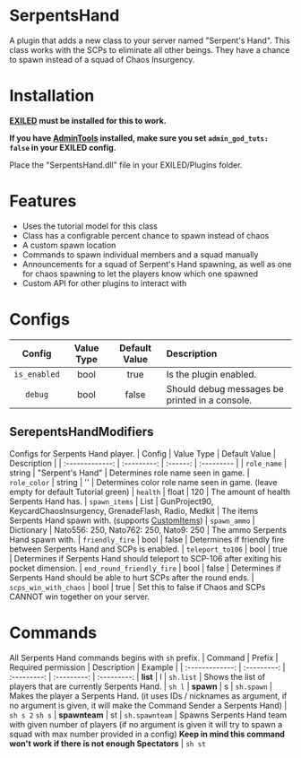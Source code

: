 # SerpentsHand

A plugin that adds a new class to your server named "Serpent's Hand". This class works with the SCPs to eliminate all other beings. They have a chance to spawn instead of a squad of Chaos Insurgency.

# Installation

**[EXILED](https://github.com/galaxy119/EXILED) must be installed for this to work.**

**If you have [AdminTools](https://github.com/galaxy119/AdminTools/tree/master/AdminTools) installed, make sure you set `admin_god_tuts: false` in your EXILED config.**

Place the "SerpentsHand.dll" file in your EXILED/Plugins folder.

# Features
* Uses the tutorial model for this class
* Class has a configrable percent chance to spawn instead of chaos
* A custom spawn location
* Commands to spawn individual members and a squad manually
* Announcements for a squad of Serpent's Hand spawning, as well as one for chaos spawning to let the players know which one spawned
* Custom API for other plugins to interact with

# Configs
| Config        | Value Type | Default Value | Description |
| :-------------: | :---------: | :------: | :--------- |
| `is_enabled` | bool | true | Is the plugin enabled.
| `debug` | bool | false | Should debug messages be printed in a console.

## SerepentsHandModifiers
Configs for Serpents Hand player.
| Config        | Value Type | Default Value | Description |
| :-------------: | :---------: | :------: | :--------- |
| `role_name` | string | "Serpent's Hand" | Determines role name seen in game.
| `role_color` | string | '' | Determines color role name seen in game. (leave empty for default Tutorial green)
| `health` | float | 120 | The amount of health Serpents Hand has.
| `spawn_items` | List | GunProject90, KeycardChaosInsurgency, GrenadeFlash, Radio, Medkit | The items Serpents Hand spawn with. (supports [CustomItems](https://github.com/Exiled-Team/CustomItems))
| `spawn_ammo` | Dictionary | Nato556: 250, Nato762: 250, Nato9: 250 | The ammo Serpents Hand spawn with.
| `friendly_fire` | bool | false | Determines if friendly fire between Serpents Hand and SCPs is enabled.
| `teleport_to106` | bool | true | Determines if Serpents Hand should teleport to SCP-106 after exiting his pocket dimension.
| `end_round_friendly_fire` | bool | false | Determines if Serpents Hand should be able to hurt SCPs after the round ends.
| `scps_win_with_chaos` | bool | true | Set this to false if Chaos and SCPs CANNOT win together on your server.

# Commands
All Serpents Hand commands begins with `sh` prefix.
| Command | Prefix | Required permission | Description | Example |
| :-------------: | :---------: | :---------: | :---------: | :---------:
| **list** | l | `sh.list` | Shows the list of players that are currently Serpents Hand. | `sh l`
| **spawn** | s | `sh.spawn` | Makes the player a Serpents Hand. (it uses IDs / nicknames as argument, if no argument is given, it will make the Command Sender a Serpents Hand) | `sh s 2` `sh s`
| **spawnteam** | st | `sh.spawnteam` | Spawns Serpents Hand team with given number of players (if no argument is given it will try to spawn a squad with max number provided in a config) **Keep in mind this command won't work if there is not enough Spectators** | `sh st`
